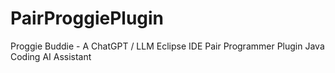 # PairProggiePlugin
Proggie Buddie - A ChatGPT / LLM Eclipse IDE Pair Programmer Plugin Java Coding AI Assistant

